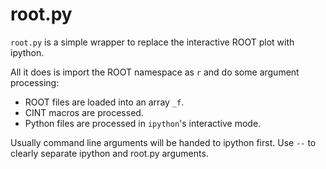 root.py
=======

`root.py` is a simple wrapper to replace the interactive ROOT plot with
ipython.

All it does is import the ROOT namespace as `r` and do some argument
processing:

* ROOT files are loaded into an array `_f`.
* CINT macros are processed.
* Python files are processed in `ipython`'s interactive mode.

Usually command line arguments will be handed to ipython first. Use `--` to
clearly separate ipython and root.py arguments.
